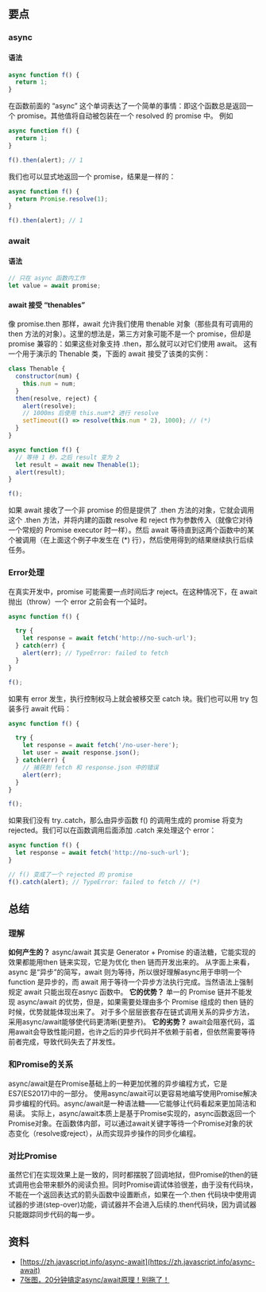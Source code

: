 ## 要点
### async
#### 语法
```javascript
async function f() {
  return 1;
}
```
在函数前面的 “async” 这个单词表达了一个简单的事情：即这个函数总是返回一个 promise。其他值将自动被包装在一个 resolved 的 promise 中。
例如
```javascript
async function f() {
  return 1;
}

f().then(alert); // 1
```
我们也可以显式地返回一个 promise，结果是一样的：
```javascript
async function f() {
  return Promise.resolve(1);
}

f().then(alert); // 1
```
### await
#### 语法
```javascript
// 只在 async 函数内工作
let value = await promise;
```
#### await 接受 “thenables”
像 promise.then 那样，await 允许我们使用 thenable 对象（那些具有可调用的 then 方法的对象）。这里的想法是，第三方对象可能不是一个 promise，但却是 promise 兼容的：如果这些对象支持 .then，那么就可以对它们使用 await。
这有一个用于演示的 Thenable 类，下面的 await 接受了该类的实例：
```javascript
class Thenable {
  constructor(num) {
    this.num = num;
  }
  then(resolve, reject) {
    alert(resolve);
    // 1000ms 后使用 this.num*2 进行 resolve
    setTimeout(() => resolve(this.num * 2), 1000); // (*)
  }
}

async function f() {
  // 等待 1 秒，之后 result 变为 2
  let result = await new Thenable(1);
  alert(result);
}

f();
```
如果 await 接收了一个非 promise 的但是提供了 .then 方法的对象，它就会调用这个 .then 方法，并将内建的函数 resolve 和 reject 作为参数传入（就像它对待一个常规的 Promise executor 时一样）。然后 await 等待直到这两个函数中的某个被调用（在上面这个例子中发生在 (*) 行），然后使用得到的结果继续执行后续任务。
### Error处理
在真实开发中，promise 可能需要一点时间后才 reject。在这种情况下，在 await 抛出（throw）一个 error 之前会有一个延时。
```javascript
async function f() {

  try {
    let response = await fetch('http://no-such-url');
  } catch(err) {
    alert(err); // TypeError: failed to fetch
  }
}

f();
```
如果有 error 发生，执行控制权马上就会被移交至 catch 块。我们也可以用 try 包装多行 await 代码：
```javascript
async function f() {

  try {
    let response = await fetch('/no-user-here');
    let user = await response.json();
  } catch(err) {
    // 捕获到 fetch 和 response.json 中的错误
    alert(err);
  }
}

f();
```
如果我们没有 try..catch，那么由异步函数 f() 的调用生成的 promise 将变为 rejected。我们可以在函数调用后面添加 .catch 来处理这个 error：
```javascript
async function f() {
  let response = await fetch('http://no-such-url');
}

// f() 变成了一个 rejected 的 promise
f().catch(alert); // TypeError: failed to fetch // (*)
```
## 总结
### 理解
**如何产生的？**
async/await 其实是 Generator + Promise 的语法糖，它能实现的效果都能用then 链来实现，它是为优化 then 链而开发出来的。
从字面上来看，async 是“异步”的简写，await 则为等待，所以很好理解async用于申明一个 function 是异步的，而 await 用于等待一个异步方法执行完成。当然语法上强制规定 await 只能出现在asnyc 函数中。
**它的优势？**
单一的 Promise 链并不能发现 async/await 的优势，但是，如果需要处理由多个 Promise 组成的 then 链的时候，优势就能体现出来了。
对于多个层层嵌套存在链式调用关系的异步方法，采用async/await能够使代码更清晰(更整齐)。
**它的劣势？**
await会阻塞代码，滥用await会导致性能问题，也许之后的异步代码并不依赖于前者，但依然需要等待前者完成，导致代码失去了并发性。
### 和Promise的关系
async/await是在Promise基础上的一种更加优雅的异步编程方式，它是ES7(ES2017)中的一部分。
使用async/await可以更容易地编写使用Promise解决异步编程的代码。async/await是一种语法糖——它能够让代码看起来更加简洁和易读。 
实际上，async/await本质上是基于Promise实现的，async函数返回一个Promise对象。在函数体内部，可以通过await关键字等待一个Promise对象的状态变化（resolve或reject），从而实现异步操作的同步化编程。
### 对比Promise
虽然它们在实现效果上是一致的，同时都摆脱了回调地狱，但Promise的then的链式调用也会带来额外的阅读负担。同时Promise调试体验很差，由于没有代码块，不能在一个返回表达式的箭头函数中设置断点，如果在⼀个.then 代码块中使⽤调试器的步进(step-over)功能，调试器并不会进⼊后续的.then代码块，因为调试器只能跟踪同步代码的每⼀步。
## 资料

- [https://zh.javascript.info/async-await](https://zh.javascript.info/async-await)
- [7张图，20分钟搞定async/await原理！别拖了！](https://mp.weixin.qq.com/s/RFK0QWeE-jXRUJUR0KDpSA)
